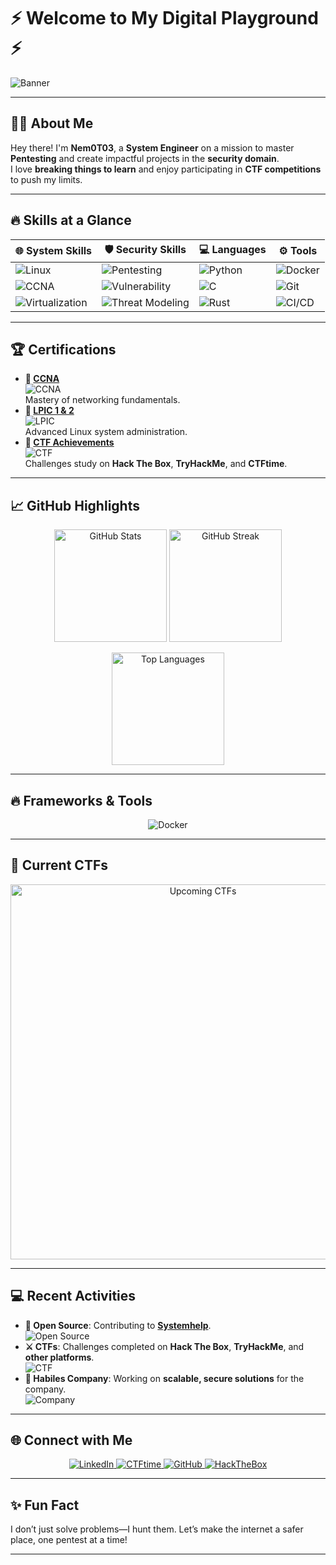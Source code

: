 # ⚡ Welcome to My Digital Playground ⚡  

![Banner](https://img.shields.io/badge/-Cybersecurity%20Enthusiast-black?style=for-the-badge&logo=hackthebox&logoColor=white)

---

## 🧑‍💻 About Me  
Hey there! I'm **Nem0T03**, a **System Engineer** on a mission to master **Pentesting** and create impactful projects in the **security domain**.  
I love **breaking things to learn** and enjoy participating in **CTF competitions** to push my limits.

---

## 🔥 Skills at a Glance

| 🌐 **System Skills**      | 🛡️ **Security Skills**        | 💻 **Languages**           | ⚙️ **Tools**            |
|---------------------------|-------------------------------|----------------------------|-------------------------|
| ![Linux](https://img.shields.io/badge/Linux-FCC624?style=flat-square&logo=linux&logoColor=white) | ![Pentesting](https://img.shields.io/badge/Pentesting-%234f4f4f?style=flat-square&logo=metasploit&logoColor=red) | ![Python](https://img.shields.io/badge/Python-3776AB?style=flat-square&logo=python&logoColor=white) | ![Docker](https://img.shields.io/badge/Docker-2496ED?style=flat-square&logo=docker&logoColor=white) |
| ![CCNA](https://img.shields.io/badge/CCNA-00A3E0?style=flat-square&logo=cisco&logoColor=white) | ![Vulnerability](https://img.shields.io/badge/Vulnerability%20Assessment-7DB3E6?style=flat-square&logo=acn&logoColor=white) | ![C](https://img.shields.io/badge/C-00599C?style=flat-square&logo=c&logoColor=white) | ![Git](https://img.shields.io/badge/Git-F05032?style=flat-square&logo=git&logoColor=white) |
| ![Virtualization](https://img.shields.io/badge/Virtualization-0095D6?style=flat-square&logo=vmware&logoColor=white) | ![Threat Modeling](https://img.shields.io/badge/Threat%20Modeling-D0C7D9?style=flat-square&logo=appveyor&logoColor=blue) | ![Rust](https://img.shields.io/badge/Rust-000000?style=flat-square&logo=rust&logoColor=white) | ![CI/CD](https://img.shields.io/badge/CICD-%23000000?style=flat-square&logo=gitlab&logoColor=white) |

---

## 🏆 Certifications  

- **💼 [CCNA](https://www.cisco.com/c/en/us/training-events/training-certifications/certifications.html)**  
  ![CCNA](https://img.shields.io/badge/CCNA-00A3E0?style=flat-square&logo=cisco&logoColor=white)  
  Mastery of networking fundamentals.  
- **🐧 [LPIC 1 & 2](https://www.lpi.org/our-certifications/)**  
  ![LPIC](https://img.shields.io/badge/LPIC%201%20&%202-0078D4?style=flat-square&logo=linux&logoColor=white)  
  Advanced Linux system administration.  
- **🏅 [CTF Achievements](https://ctftime.org/user/Nem0T03)**  
  ![CTF](https://img.shields.io/badge/CTF%20Achievements-FFA500?style=flat-square&logo=hackthebox&logoColor=white)  
  Challenges study on **Hack The Box**, **TryHackMe**, and **CTFtime**.

---

## 📈 GitHub Highlights  

<p align="center">
  <img src="https://github-readme-stats.vercel.app/api?username=Nem0T03&show_icons=true&theme=radical&count_private=true" alt="GitHub Stats" height="180px" />
  <img src="https://github-readme-streak-stats.herokuapp.com/?user=Nem0T03&theme=radical" alt="GitHub Streak" height="180px" />
</p>

<p align="center">
  <img src="https://github-readme-stats.vercel.app/api/top-langs/?username=Nem0T03&layout=compact&theme=radical" alt="Top Languages" height="180px" />
</p>

---

## 🔥 Frameworks & Tools

<p align="center">
  <img src="https://img.shields.io/badge/-Docker-%23Docker%20%23blue?style=for-the-badge&logo=docker&logoColor=white" alt="Docker">
</p>

---


## 📅 Current CTFs

<p align="center">
  <img src="https://ctftime.org/api/v1/teams/upcoming/" alt="Upcoming CTFs" width="600"/>
</p>

---

## 💻 Recent Activities  

- **🌟 Open Source**: Contributing to **[Systemhelp](https://github.com/your-username/systemhelp)**.  
  ![Open Source](https://img.shields.io/badge/Open%20Source-%2334D058?style=flat-square&logo=github&logoColor=white)  
- **⚔️ CTFs**: Challenges completed on **Hack The Box**, **TryHackMe**, and **other platforms**.  
  ![CTF](https://img.shields.io/badge/CTFs-%23FFA500?style=flat-square&logo=hackthebox&logoColor=white)  
- **🚀 Habiles Company**: Working on **scalable, secure solutions** for the company.  
  ![Company](https://img.shields.io/badge/Habiles%20Company-%2300A9E0?style=flat-square&logo=appveyor&logoColor=white)

---

## 🌐 Connect with Me  

<p align="center">
  <a href="https://www.linkedin.com/in/nguy%E1%BB%85n-kim-b%C3%ACnh">
    <img src="https://img.shields.io/badge/-LinkedIn-%230A66C2?style=for-the-badge&logo=linkedin&logoColor=white" alt="LinkedIn">
  </a>
  <a href="https://ctftime.org/user/Nem0T03">
    <img src="https://img.shields.io/badge/-CTFtime-%23FF5733?style=for-the-badge&logo=protonmail&logoColor=white" alt="CTFtime">
  </a>
  <a href="https://github.com/Nem0T03">
    <img src="https://img.shields.io/badge/-GitHub-%23000000?style=for-the-badge&logo=github&logoColor=white" alt="GitHub">
  </a>
  <a href="https://www.hackthebox.eu/">
    <img src="https://img.shields.io/badge/-HackTheBox-%23000000?style=for-the-badge&logo=hackthebox&logoColor=white" alt="HackTheBox">
  </a>
</p>

---

## ✨ Fun Fact  
I don’t just solve problems—I hunt them. Let’s make the internet a safer place, one pentest at a time!  

---

